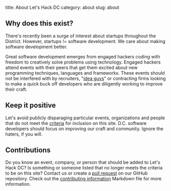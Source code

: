title: About Let's Hack DC
category: about
slug: about

## Why does this exist?
There's recently been a surge of interest about startups throughout the 
District. However, startups != software development. We care about 
making software development better.

Great software development emerges from engaged hackers coding with 
freedom to creatively solve problems using technology. Engaged hackers 
attend events with their peers that get them excited about new programming 
techniques, languages and frameworks. These events should not be 
interfered with by recruiters, 
"[idea guys](http://signalvnoise.com/posts/2188-theres-no-room-for-the-idea-guy)"
or contracting firms looking to make a quick buck off developers who are 
diligently working to improve their craft.

## Keep it positive
Let's avoid publicly disparaging particular events, organizations and people
that do not meet the [criteria](/criteria.html) for inclusion on this site. 
D.C. software developers should focus on improving our craft and community. 
Ignore the haters, if you will.

## Contributions
Do you know an event, company, or person that should be added to Let's Hack DC?
Is something or someone listed that no longer meets the criteria to be on this
site? Contact us or create a 
[pull request](https://github.com/makaimc/letshackdc.github.io/pulls)
on our GitHub repository. Check out the 
[contributing information](https://github.com/makaimc/letshackdc.github.io/blob/gh-pages/CONTRIBUTING.md)
Markdown file for more information.


